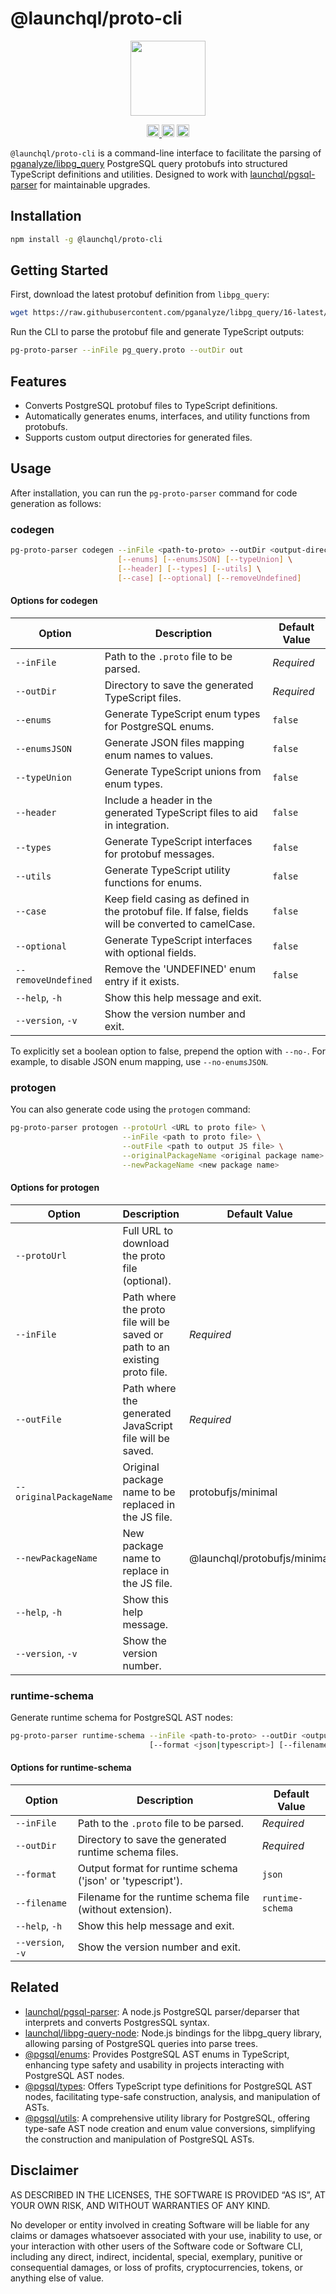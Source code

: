 # @launchql/proto-cli

<p align="center" width="100%">
  <img height="120" src="https://github.com/launchql/pgsql-parser/assets/545047/6440fa7d-918b-4a3b-8d1b-755d85de8bea" />
</p>

<p align="center" width="100%">
  <a href="https://github.com/launchql/pg-proto-parser/actions/workflows/run-tests.yaml">
    <img height="20" src="https://github.com/launchql/pg-proto-parser/actions/workflows/run-tests.yaml/badge.svg" />
  </a>
   <a href="https://github.com/launchql/pg-proto-parser/blob/main/LICENSE-MIT"><img height="20" src="https://img.shields.io/badge/license-MIT-blue.svg"></a>
   <a href="https://github.com/launchql/pg-proto-parser/blob/main/LICENSE-Apache"><img height="20" src="https://img.shields.io/badge/license-Apache-blue.svg"></a>
</p>

`@launchql/proto-cli` is a command-line interface to facilitate the parsing of [pganalyze/libpg_query](https://github.com/pganalyze/libpg_query) PostgreSQL query protobufs into structured TypeScript definitions and utilities. Designed to work with [launchql/pgsql-parser](https://github.com/launchql/pgsql-parser) for maintainable upgrades.

## Installation

```bash
npm install -g @launchql/proto-cli
```

## Getting Started

First, download the latest protobuf definition from `libpg_query`:

```bash
wget https://raw.githubusercontent.com/pganalyze/libpg_query/16-latest/protobuf/pg_query.proto
```


Run the CLI to parse the protobuf file and generate TypeScript outputs:

```bash
pg-proto-parser --inFile pg_query.proto --outDir out
```


## Features

- Converts PostgreSQL protobuf files to TypeScript definitions.
- Automatically generates enums, interfaces, and utility functions from protobufs.
- Supports custom output directories for generated files.


## Usage

After installation, you can run the `pg-proto-parser` command for code generation as follows:

### codegen

```bash
pg-proto-parser codegen --inFile <path-to-proto> --outDir <output-directory> \
                        [--enums] [--enumsJSON] [--typeUnion] \
                        [--header] [--types] [--utils] \
                        [--case] [--optional] [--removeUndefined]
```

#### Options for codegen

| Option              | Description                                                                                                               | Default Value |
|---------------------|---------------------------------------------------------------------------------------------------------------------------|---------------|
| `--inFile`          | Path to the `.proto` file to be parsed.                                                                                   | *Required*    |
| `--outDir`          | Directory to save the generated TypeScript files.                                                                         | *Required*    |
| `--enums`           | Generate TypeScript enum types for PostgreSQL enums.                                                                      | `false`       |
| `--enumsJSON`       | Generate JSON files mapping enum names to values.                                                                         | `false`       |
| `--typeUnion`       | Generate TypeScript unions from enum types.                                                                               | `false`       |
| `--header`          | Include a header in the generated TypeScript files to aid in integration.                                                 | `false`       |
| `--types`           | Generate TypeScript interfaces for protobuf messages.                                                                     | `false`       |
| `--utils`           | Generate TypeScript utility functions for enums.                                                                          | `false`       |
| `--case`            | Keep field casing as defined in the protobuf file. If false, fields will be converted to camelCase.                       | `false`       |
| `--optional`        | Generate TypeScript interfaces with optional fields.                                                                      | `false`       |
| `--removeUndefined` | Remove the 'UNDEFINED' enum entry if it exists.                                                                           | `false`       |
| `--help`, `-h`      | Show this help message and exit.                                                                                          |               |
| `--version`, `-v`   | Show the version number and exit.                                                                                         |               |

To explicitly set a boolean option to false, prepend the option with `--no-`. For example, to disable JSON enum mapping, use `--no-enumsJSON`.

### protogen

You can also generate code using the `protogen` command:

```bash
pg-proto-parser protogen --protoUrl <URL to proto file> \
                         --inFile <path to proto file> \
                         --outFile <path to output JS file> \
                         --originalPackageName <original package name> \
                         --newPackageName <new package name>
```

#### Options for protogen

| Option                  | Description                                                                         | Default Value |
|-------------------------|-------------------------------------------------------------------------------------|---------------|
| `--protoUrl`            | Full URL to download the proto file (optional).                                     |               |
| `--inFile`              | Path where the proto file will be saved or path to an existing proto file.          | *Required*    |
| `--outFile`             | Path where the generated JavaScript file will be saved.                             | *Required*    |
| `--originalPackageName` | Original package name to be replaced in the JS file.                                | protobufjs/minimal |
| `--newPackageName`      | New package name to replace in the JS file.                                         | @launchql/protobufjs/minimal |
| `--help`, `-h`          | Show this help message.                                                             |               |
| `--version`, `-v`       | Show the version number.                                                            |               |

### runtime-schema

Generate runtime schema for PostgreSQL AST nodes:

```bash
pg-proto-parser runtime-schema --inFile <path-to-proto> --outDir <output-directory> \
                               [--format <json|typescript>] [--filename <filename>]
```

#### Options for runtime-schema

| Option              | Description                                                                         | Default Value |
|---------------------|-------------------------------------------------------------------------------------|---------------|
| `--inFile`          | Path to the `.proto` file to be parsed.                                             | *Required*    |
| `--outDir`          | Directory to save the generated runtime schema files.                               | *Required*    |
| `--format`          | Output format for runtime schema ('json' or 'typescript').                          | `json`        |
| `--filename`        | Filename for the runtime schema file (without extension).                           | `runtime-schema` |
| `--help`, `-h`      | Show this help message and exit.                                                   |               |
| `--version`, `-v`   | Show the version number and exit.                                                  |               |


## Related

* [launchql/pgsql-parser](https://github.com/launchql/pgsql-parser): A node.js PostgreSQL parser/deparser that interprets and converts PostgresSQL syntax.
* [launchql/libpg-query-node](https://github.com/launchql/libpg-query-node): Node.js bindings for the libpg_query library, allowing parsing of PostgreSQL queries into parse trees.
* [@pgsql/enums](https://github.com/launchql/pgsql-parser/tree/main/packages/enums): Provides PostgreSQL AST enums in TypeScript, enhancing type safety and usability in projects interacting with PostgreSQL AST nodes.
* [@pgsql/types](https://github.com/launchql/pgsql-parser/tree/main/packages/types): Offers TypeScript type definitions for PostgreSQL AST nodes, facilitating type-safe construction, analysis, and manipulation of ASTs.
* [@pgsql/utils](https://github.com/launchql/pgsql-parser/tree/main/packages/utils): A comprehensive utility library for PostgreSQL, offering type-safe AST node creation and enum value conversions, simplifying the construction and manipulation of PostgreSQL ASTs.

## Disclaimer

AS DESCRIBED IN THE LICENSES, THE SOFTWARE IS PROVIDED “AS IS”, AT YOUR OWN RISK, AND WITHOUT WARRANTIES OF ANY KIND.

No developer or entity involved in creating Software will be liable for any claims or damages whatsoever associated with your use, inability to use, or your interaction with other users of the Software code or Software CLI, including any direct, indirect, incidental, special, exemplary, punitive or consequential damages, or loss of profits, cryptocurrencies, tokens, or anything else of value.

